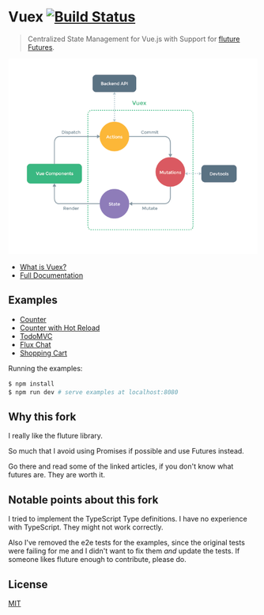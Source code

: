 # Vuex [![Build Status](https://circleci.com/gh/vuejs/vuex/tree/dev.png?style=shield)](https://circleci.com/gh/vuejs/vuex)

> Centralized State Management for Vue.js with Support for [fluture Futures](https://github.com/fluture-js/Fluture).

<p align="center">
  <img width="700px" src="https://raw.githubusercontent.com/vuejs/vuex/dev/docs/.vuepress/public/vuex.png">
</p>

- [What is Vuex?](https://vuex.vuejs.org/)
- [Full Documentation](http://vuex.vuejs.org/)

## Examples

- [Counter](https://github.com/vuejs/vuex/tree/dev/examples/counter)
- [Counter with Hot Reload](https://github.com/vuejs/vuex/tree/dev/examples/counter-hot)
- [TodoMVC](https://github.com/vuejs/vuex/tree/dev/examples/todomvc)
- [Flux Chat](https://github.com/vuejs/vuex/tree/dev/examples/chat)
- [Shopping Cart](https://github.com/vuejs/vuex/tree/dev/examples/shopping-cart)

Running the examples:

``` bash
$ npm install
$ npm run dev # serve examples at localhost:8080
```


## Why this fork

I really like the fluture library.

So much that I avoid using Promises if possible and use Futures instead.

Go there and read some of the linked articles, if you don't know what futures are. They are worth it.

## Notable points about this fork

I tried to implement the TypeScript Type definitions. I have no experience with TypeScript. They might not work correctly.

Also I've removed the e2e tests for the examples, since the original tests were failing for me and I didn't want to fix them *and* update the tests. If someone likes fluture enough to contribute, please do. 

## License

[MIT](http://opensource.org/licenses/MIT)

